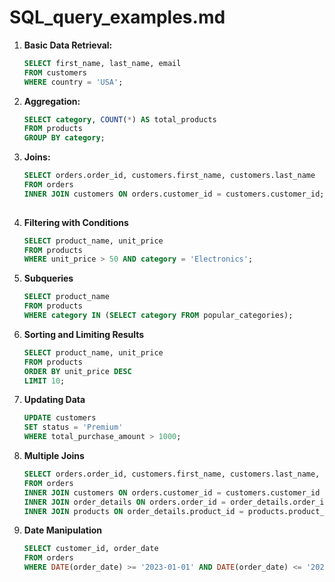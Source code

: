 # SQL_query_examples.md

1. **Basic Data Retrieval:**
   ```sql
   SELECT first_name, last_name, email
   FROM customers
   WHERE country = 'USA';

2. **Aggregation:**
   ```sql
   SELECT category, COUNT(*) AS total_products
   FROM products
   GROUP BY category;

3. **Joins:**
   ```sql
   SELECT orders.order_id, customers.first_name, customers.last_name
   FROM orders
   INNER JOIN customers ON orders.customer_id = customers.customer_id;
 
4. **Filtering with Conditions**
   ```sql
   SELECT product_name, unit_price
   FROM products
   WHERE unit_price > 50 AND category = 'Electronics';

5. **Subqueries**
   ```sql
   SELECT product_name
   FROM products
   WHERE category IN (SELECT category FROM popular_categories);

6. **Sorting and Limiting Results**
   ```sql
   SELECT product_name, unit_price
   FROM products
   ORDER BY unit_price DESC
   LIMIT 10;

7. **Updating Data**
   ```sql
   UPDATE customers
   SET status = 'Premium'
   WHERE total_purchase_amount > 1000;

8. **Multiple Joins**
   ```sql
   SELECT orders.order_id, customers.first_name, customers.last_name, products.product_name
   FROM orders
   INNER JOIN customers ON orders.customer_id = customers.customer_id
   INNER JOIN order_details ON orders.order_id = order_details.order_id
   INNER JOIN products ON order_details.product_id = products.product_id;

9. **Date Manipulation**
    ```sql
    SELECT customer_id, order_date
    FROM orders
    WHERE DATE(order_date) >= '2023-01-01' AND DATE(order_date) <= '2023-06-30';


   
